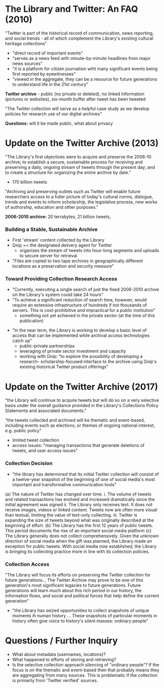 # The Library and Twitter: An FAQ (2010)

"Twitter is part of the historical record of communication, news reporting, and
social trends - all of which complement the Library's existing cultural heritage
collections"
- "direct record of important events"
- "serves as a news feed with minute-by-minute headlines from major news
  sources"
- "it is a platform for citizen journalism wiht many significant events being
  first reported by eyewitnesses"
- "viewed in the aggregate, they can be a resource for future generations to
  understand life in the 21st century"

**Twitter archive** - public (no private or deleted), no linked
information (pictures or websites), six-month buffer after tweet has been
tweeted

"The Twitter collection will serve as a helpful case study as we develop
policies for research use of our digital archives"

**Questions:** will it be made public, what about privacy


# Update on the Twitter Archive (2013)

"The Library's first objectives were to acquire and preserve the 2006-10
archive; to establish a secure, sustainable process for receiving and preserving
a daily, ongoing stream of tweets through the present day; and to create a
structure for organizing the entire archive by date." 
- 170 billion tweets

"Archiving and preserving outlets such as Twitter will enable future researchers
access to a fuller picture of today's cultural norms, dialogue, trends and
events to inform scholarship, the legislative process, new works of authorship,
education and other purposes."

**2006-2010 archive:** 20 terrabytes, 21 billion tweets, 

### Building a Stable, Sustainable Archive
- First 'stream' content collected by the Library
- Gnip == the designated delivery agent for Twitter 
    - organizes the stream of tweets into hour-long segments and uploads to
      secure server for retrieval
- "Files are copied to two tape archives in geographically different locations
  as a preservation and security measure"

### Toward Providing Collection Research Access
- "Currently, executing a single search of just the fixed 2006-2010 archive on
  the Library's system could take 24 hours"
- "To achieve a significant reduction of search time, however, would require an
  extensive infrastructure of hundreds if not thousands of servers. This is
  cost-prohibitive and impractical for a public institution" 
    - something not yet achieved in the private sector (at the time of this
      publication)

* "In the near term, the Library is working to develop a basic level of access
  that can be implemented while archival access technologies catch up"
    * public-private partnerships
    * leveraging of private sector investment and capacity
    * working with Gnip: "to explore the possibility of developing a research-
      scholarship-focused interface to the archive using Gnip's existing
      historical Twitter product offerings"

# Update on the Twitter Archive (2017)

"the Library will continue to acquire tweets but will do so on a very selective
basis under the overall guidance provided in the Library's Collections Policy
Statements and associated documents."

"the tweets collected and archived will be thematic and event-based, including
events such as elections, or themes of ongoing national interest, e.g. public
policy"

- limited tweet collection
- access issues: "managing transactions that generate deletions of tweets, and
  user access issues"

### Collection Decision
- "the library has determined that its initial Twitter collection will consist
  of a twelve-year snapshot of the beginning of one of social media's most
important and transformative communication tools"


(a) The nature of Twitter has changed over time.
    i.  The volume of tweets and related transactions has evolved and increased
       dramatically since the initial agreement was signed
    ii. The Library only receives text. It does not receive images, videos or
        linked content. Tweets now are often more visual than textual, limiting
        the value of text-only collecting.
    iii. Twitter is expanding the size of tweets beyond what was originally
         described at the beginning of effort.
(b) The Library has the first 12 years of public tweets. This period documents
the rise of an important social media platform
(c) The Library generally does not collect comprehensively. Given the unknown
direction of social media when the gift was planned, the Library made an
exception for public tweets. With social media now established, the Library is
bringing its collecting practice more in line with its collection policies.

### Collection Access

"The Library will focus its efforts on preserving the Twitter collection for
future generations... The Twitter Archive may prove to be one of this
generation's most significant legacies to future generations. Future generations
will learn much about this rich period in our history, the information flows,
and social and political forces that help define the current generation" 

- "the Library has seized opportunities to collect snapshots of unique moments
  ih numan history ... These snapshots of particular moments in history often
give voice to history's silent masses: ordinary people"


# Questions / Further Inquiry 
- What about metadata (usernames, locations)?
- What happened to efforts of storing and retrieving?
- Is the selective collection approach silencing of "ordinary people"? If the
  focus is on the thematic and event-based then that probably means they are
aggregating from many sources. This is problematic if the collection is
primarily from 'Twitter verified' sources.
